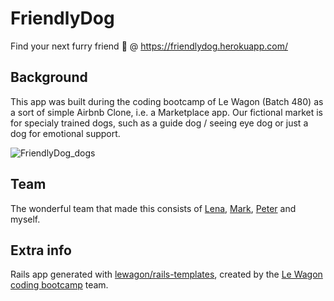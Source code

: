 # FriendlyDog
Find your next furry friend 🐶 @ 
https://friendlydog.herokuapp.com/

## Background
This app was built during the coding bootcamp of Le Wagon (Batch 480) as a sort of simple Airbnb Clone, i.e. a Marketplace app.
Our fictional market is for specialy trained dogs, such as a guide dog / seeing eye dog or just a dog for emotional support.

![FriendlyDog_dogs](https://user-images.githubusercontent.com/2192560/195078541-13e55301-6e32-4e32-babf-464a32079d95.jpg)

## Team
The wonderful team that made this consists of [Lena](https://github.com/LG-2), [Mark](https://github.com/markMounsey), [Peter](https://github.com/huyserp) and myself.


## Extra info
Rails app generated with [lewagon/rails-templates](https://github.com/lewagon/rails-templates), created by the [Le Wagon coding bootcamp](https://www.lewagon.com) team.
